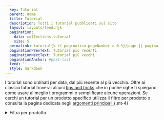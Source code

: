 ```yaml
---
  key: Tutorial
  parent: Home
  title: Tutorial
  description: Tutti i tutorial pubblicati sul sito
  layout: layouts/feed.njk
  pagination:
    data: collections.tutorial
    size: 5
  permalink: tutorial{% if pagination.pageNumber > 0 %}/page-{{ pagination.pageNumber + 1 }}{% endif %}/
  paginationPrevText: Tutorial più recenti
  paginationNextText: Tutorial più vecchi
  paginationAnchor: #post-list
  feed: ''
  style: markdown
---
```

I tutorial sono ordinati per data, dal più recente al più vecchio. Oltre ai classici tutorial troverai alcuni [tips and tricks](/tag/tips-and-tricks/) che in poche righe ti spiegano come usare al meglio i programmi o semplificare alcune operazioni. Se cerchi un tutorial per un prodotto specifico utilizza il filtro per prodotto o consulta la pagina dedicata negli [argomenti principali.](/#topics){.mt-4}

<details>
  <summary>
  Filtra per prodotto
  </summary>

<div class="mt-4">

- [Documenti Google](/tutorial/google-docs)
- [Gmail](/tutorial/gmail)
- [Google Maps](/tutorial/google-maps)

</div>

</details>

<div id="post-list" class="heading">
</div>
